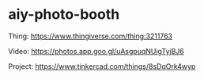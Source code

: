 # aiy-photo-booth

Thing: https://www.thingiverse.com/thing:3211763

Video: https://photos.app.goo.gl/uAsgpuqNUigTyjBJ6

Project: https://www.tinkercad.com/things/8sDqOrk4wyp

